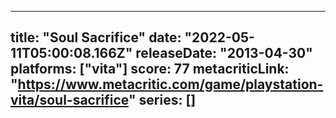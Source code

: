 
---
title: "Soul Sacrifice"
date: "2022-05-11T05:00:08.166Z"
releaseDate: "2013-04-30"
platforms: ["vita"]
score: 77
metacriticLink: "https://www.metacritic.com/game/playstation-vita/soul-sacrifice"
series: []
---
